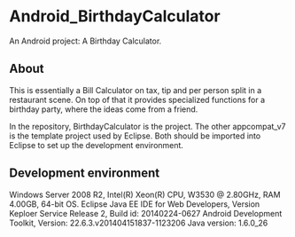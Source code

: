 Android_BirthdayCalculator
==========================

An Android project: A Birthday Calculator.

About
-----

This is essentially a Bill Calculator on tax, tip and per person split in a restaurant scene. On top of that it provides specialized functions for a birthday party, where the ideas come from a friend.

In the repository, BirthdayCalculator is the project. The other appcompat_v7 is the template project used by Eclipse. Both should be imported into Eclipse to set up the development environment.

Development environment
-----------------------

Windows Server 2008 R2, Intel(R) Xeon(R) CPU, W3530 @ 2.80GHz, RAM 4.00GB, 64-bit OS.
Eclipse Java EE IDE for Web Developers, Version Keploer Service Release 2, Build id: 20140224-0627
Android Development Toolkit, Version: 22.6.3.v201404151837-1123206
Java version: 1.6.0_26
